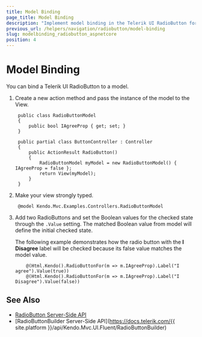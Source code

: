 ```yaml
---
title: Model Binding
page_title: Model Binding
description: "Implement model binding in the Telerik UI RadioButton for {{ site.framework }}."
previous_url: /helpers/navigation/radiobutton/model-binding
slug: modelbinding_radiobutton_aspnetcore
position: 4
---
```


# Model Binding

You can bind a Telerik UI RadioButton to a model.

1. Create a new action method and pass the instance of the model to the View.

        public class RadioButtonModel
        {
            public bool IAgreeProp { get; set; }
        }

        public partial class ButtonController : Controller
        {
            public ActionResult RadioButton()
            {
                RadioButtonModel myModel = new RadioButtonModel() { IAgreeProp = false };
                return View(myModel);
            }
        }

1. Make your view strongly typed.

        @model Kendo.Mvc.Examples.Controllers.RadioButtonModel

1. Add two RadioButtons and set the Boolean values for the checked state through the `.Value` setting. The matched Boolean value from model will define the initial checked state.

    The following example demonstrates how the radio button with the **I Disagree** label will be checked because its false value matches the model value.

    ```HtmlHelper
        @(Html.Kendo().RadioButtonFor(m => m.IAgreeProp).Label("I agree").Value(true))
        @(Html.Kendo().RadioButtonFor(m => m.IAgreeProp).Label("I Disagree").Value(false))
    ```
## See Also

* [RadioButton Server-Side API](/api/radiobutton)
* [RadioButtonBuilder Server-Side API](https://docs.telerik.com/{{ site.platform }}/api/Kendo.Mvc.UI.Fluent/RadioButtonBuilder)
